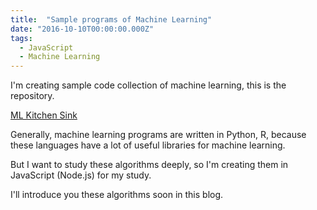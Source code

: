```yaml
---
title:  "Sample programs of Machine Learning"
date: "2016-10-10T00:00:00.000Z"
tags:
  - JavaScript
  - Machine Learning
---
```

I'm creating sample code collection of machine learning,
this is the repository.

[ML Kitchen Sink](https://github.com/saitoxu/ml-kitchen-sink)

Generally, machine learning programs are written in Python, R,
because these languages have a lot of useful libraries for machine learning.

But I want to study these algorithms deeply,
so I'm creating them in JavaScript (Node.js) for my study.

I'll introduce you these algorithms soon in this blog.
